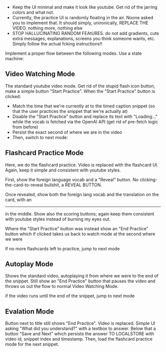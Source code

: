 - Keep the UI minimal and make it look like youtube. Get rid of the jarring colors and what not.
- Currently, the practice UI is randomly floating in the air. Noone asked you to implement that. It should simply, unironically, REPLACE THE VIDEO. nothing more, nothing else
- STOP HALLUCINATING RANDOM FEAtURES. do not add gradients, cute extra messages, explanations, screens you think someone wants, etc. Simply follow the actual fcking instructions!!


Implement a proper flow between the following modes. Use a state machine:

## Video Watching Mode

The standard youtube video mode. 
Get rid of the stupid flash icon button, make a simple button "Start Practice".
When the "Start Practice" button is clicked:
- Match the time that we're currently at to the timed caption snippet (so that the user practices the snippet that we're actually at)
- Disable the "Start Practice" button and replace its text with "Loading..." while the vocab is fetched via the OpenAI API (get rid of pre-fetch logic from before)
- Persist the exact second of where we are in the video
- Then, switch to next mode:

## Flashcard Practice Mode

Here, we do the flashcard practice.
Video is replaced with the flashcard UI.
Again, keep it simple and consistent with youtube styles.

First, show the foreign language vocab and a "Reveal" button. No clicking-the-card-to-reveal bullshit, a REVEAL BUTTON.

Once revealed, show both the foreign lang vocab and the translation on the card, with an <hr> in the middle.
Show also the scoring buttons; again keep them consistent with youtube styles instead of burning my eyes out.

Where the "Start Practice" button was instead show an "End Practice" button which if clicked takes us back to watch mode at the second where we were

If no more flashcards left to practice, jump to next mode

## Autoplay Mode

Shows the standard video, autoplaying it from where we were to the end of the snippet.
Still show an "End Practice" button that pauses the video and throws us out the flow to normal Video Watching Mode.

if the video runs until the end of the snippet, jump to next mode

## Evalation Mode

Button next to title still shows "End Practice".
Video is replaced.
Simple UI asking "What did you understand?" with a textbox to answer.
Below that a button "Save and Next" which persists the answer TO LOCALSTORE with video id, snippet index and timestamp.
Then, load the flashcard practice mode for the next snippet.